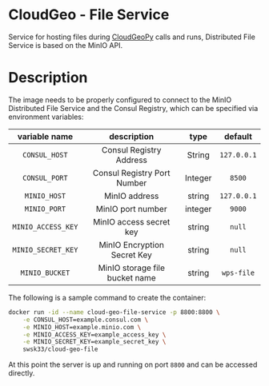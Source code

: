 # CloudGeo - File Service

Service for hosting files during [CloudGeoPy](https://hub.docker.com/r/swsk33/cloud-geo-py) calls and runs, Distributed File Service is based on the MinIO API.

# Description

The image needs to be properly configured to connect to the MinIO Distributed File Service and the Consul Registry, which can be specified via environment variables:

|   variable name    |          description           |  type   |   default   |
| :----------------: | :----------------------------: | :-----: | :---------: |
|   `CONSUL_HOST`    |    Consul Registry Address     | String  | `127.0.0.1` |
|   `CONSUL_PORT`    |  Consul Registry Port Number   | Integer |   `8500`    |
|    `MINIO_HOST`    |         MinIO address          | string  | `127.0.0.1` |
|    `MINIO_PORT`    |       MinIO port number        | integer |   `9000`    |
| `MINIO_ACCESS_KEY` |    MinIO access secret key     | string  |   `null`    |
| `MINIO_SECRET_KEY` |  MinIO Encryption Secret Key   | string  |   `null`    |
|   `MINIO_BUCKET`   | MinIO storage file bucket name | string  | `wps-file`  |

The following is a sample command to create the container:

```bash
docker run -id --name cloud-geo-file-service -p 8800:8800 \
	-e CONSUL_HOST=example.consul.com \
	-e MINIO_HOST=example.minio.com \
	-e MINIO_ACCESS_KEY=example_access_key \
	-e MINIO_SECRET_KEY=example_secret_key \ 
	swsk33/cloud-geo-file
```

At this point the server is up and running on port `8800` and can be accessed directly.
